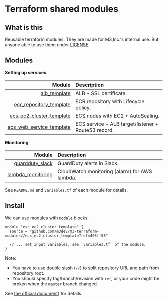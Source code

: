 # Terraform shared modules

## What is this

Reusable terraform modules. They are made for M3,Inc.'s internal use. But, anyone able to use them under [LICENSE](./LICENSE).

## Modules

**Setting up services**:

| Module | Description |
| -------------: | :------------- |
| [alb_template](./alb_template) | ALB + SSL certificate. |
| [ecr_repository_template](./ecr_repository_template) | ECR repository with Lifecycle policy. |
| [ecs_ec2_cluster_template](./ecs_ec2_cluster_template) | ECS nodes with EC2 + AutoScaling. |
| [ecs_web_service_template](./ecs_web_service_template) | ECS service + ALB target/listener + Route53 record.|

**Monitoring**:

| Module | Description |
| -------------: | :------------- |
| [guardduty_slack](./guardduty_slack) | GuardDuty alerts in Slack. |
| [lambda_monitoring](./lambda_monitoring) | CloudWatch monitoring (alarm) for AWS lambda. |

See `README.md` and `variables.tf` of each module for details.

## Install

We can use modules with `module` blocks:

```
module "esc_ec2_cluster_template" {
  source = "github.com/m3dev/m3-terraform-modules//ecs_ec2_cluster_template?ref=495ff58"

  // ... set input variables, see `variables.tf` of the module.
}
```

Note:

- You have to use double slash (`//`) to split repository URL and path from repository root.
- You should specify tag/branch/revision with `ref`, or your code might be broken when the `master` branch changed.

See [the official document](https://www.terraform.io/docs/modules/sources.html)) for details.
